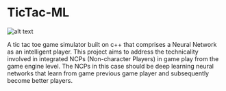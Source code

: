 # TicTac-ML

![alt text](https://github.com/samuelowino/biology-trivia/blob/master/app/src/main/res/drawable/puzzle_2.png)

A tic tac toe game simulator built on c++ that comprises a Neural Network as an intelligent player. 
This project aims to address the technicality involved in integrated NCPs (Non-character Players) in
game play from the game engine level. The NCPs in this case should be deep learning neural networks that learn from 
game previous game player and subsequently become better players.
